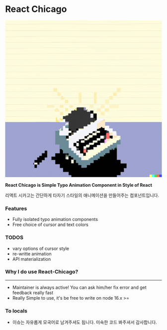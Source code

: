 # React Chicago



![](title.png)



**React Chicago is Simple Typo Animation Component in Style of React**

리액트 시카고는 간단하게 타자기 스타일의 애니메이션을 만들어주는 컴포넌트입니다.





### Features

* Fully isolated typo animation components
* Free choice of cursor and text colors





### TODOS

* vary options of cursor style
* re-writte animation
* API materialization 



### Why I do use React-Chicago?

---

* Maintainer is always active! You can ask him/her fix error and get feedback really fast
* Really Simple to use, it's be free to write on node 16.x >= 


### To locals

* 이슈는 자유롭게 모국어로 남겨주셔도 됩니다. 미숙한 코드 봐주셔서 감사합니다.